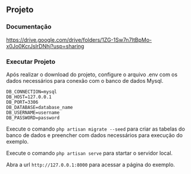 ## Projeto

### Documentação
https://drive.google.com/drive/folders/1ZG-1Sw7n7ItBpMo-x0Jo0KcrJslrDNhj?usp=sharing

### Executar Projeto

Após realizar o download do projeto, configure o arquivo .env com os dados necessários para conexão com o banco de dados Mysql.
```
DB_CONNECTION=mysql
DB_HOST=127.0.0.1
DB_PORT=3306
DB_DATABASE=database_name
DB_USERNAME=username
DB_PASSWORD=password
```

Execute o comando ``` php artisan migrate --seed ``` para criar as tabelas do banco de dados e preencher com dados necessários para execução do exemplo.

Execute o comando ``` php artisan serve ``` para startar o servidor local.

Abra a url ``` http://127.0.0.1:8000 ``` para acessar a página do exemplo.
